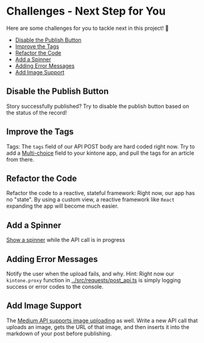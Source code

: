# Challenges - Next Step for You

Here are some challenges for you to tackle next in this project! 💪

<!-- omit in toc -->
<!-- markdownlint-disable MD007 -->
* [Disable the Publish Button](#disable-the-publish-button)
* [Improve the Tags](#improve-the-tags)
* [Refactor the Code](#refactor-the-code)
* [Add a Spinner](#add-a-spinner)
* [Adding Error Messages](#adding-error-messages)
* [Add Image Support](#add-image-support)
<!-- markdownlint-enable MD007 -->

## Disable the Publish Button
Story successfully published? Try to disable the publish button based on the status of the record!

## Improve the Tags
Tags: The `tags` field of our API POST body are hard coded right now. Try to add a [Multi-choice](https://get.kintone.help/k/en/user/app_settings/form/form_parts/multi_choice.html) field to your kintone app, and pull the tags for an article from there.

## Refactor the Code
Refactor the code to a reactive, stateful framework: Right now, our app has no "state". By using a custom view, a reactive framework like `React` expanding the app will become much easier.

## Add a Spinner
[Show a spinner](https://kintone.dev/en/tutorials/miscellaneous/display-an-animated-loading-spinner/) while the API call is in progress

## Adding Error Messages
Notify the user when the upload fails, and why. Hint: Right now our `kintone.proxy` function in [../src/requests/post_api.ts](../src/requests/post_api.ts) is simply logging success or error codes to the console.

## Add Image Support
The [Medium API supports image uploading](https://github.com/Medium/medium-api-docs#34-images) as well. Write a new API call that uploads an image, gets the URL of that image, and then inserts it into the markdown of your post before publishing.
